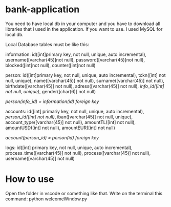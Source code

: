 # bank-application

You need to have local db in your computer and you have to download all libraries that i used in the application. If you want to use.
I used MySQL for local db.

Local Database tables must be like this:

information: id([int]primary key, not null, unique, auto incremental), 
             username([varchar(45)]not null),
             password([varchar(45)]not null),
             blocked([int]not null),
             counter([int]not null)
             
             
 person: id([int]primary key, not null, unique, auto incremental),
          tckn([int] not null, unique),
          name([varchar(45)] not null),
          surname([varchar(45)] not null),
          birthdate([varchar(45)] not null),
          adress([varchar(45)] not null),
          *info_id([int] not null, unique)*,
          gender([char(6)] not null)
          
*person(info_id) = information(id)   foreign key*


accounts: id([int] primariy key, not null, unique, auto incremental),
          *person_id([int] not null)*,
          iban([varchar(45)] not null, unique),
          account_type([varchar(45)] not null),
          amountTL([int] not null),
          amountUSD([int] not null),
          amountEUR([int] not null)
          
*account(person_id) = person(id)   foreign key*


logs: id([int] primary key, not null, unique, auto incremental),
      process_time([varchar(45)] not null),
      process([varchar(45)] not null),
      username([varchar(45)] not null)
      
      
 <h1> How to use </h1>
 
 Open the folder in vscode or something like that.
 Write on the terminal this command: python welcomeWindow.py
          
